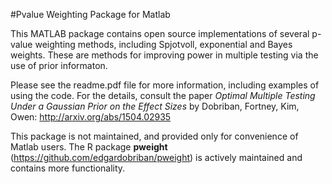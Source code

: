 #Pvalue Weighting Package for Matlab

This MATLAB package contains open source implementations of several p-value weighting methods, including Spjotvoll, exponential and Bayes weights. These are methods for improving power in multiple testing via the use of prior informaton. 

Please see the readme.pdf file for more information, including examples of using the code. For the details, consult the paper *Optimal Multiple Testing Under a Gaussian Prior on the Effect Sizes* by Dobriban, Fortney, Kim, Owen:  http://arxiv.org/abs/1504.02935

This package is not maintained, and provided only for convenience of Matlab users. The R package **pweight** (https://github.com/edgardobriban/pweight) is actively maintained and contains more functionality.
